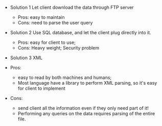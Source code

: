 

- Solution 1
Let client download the data through FTP server
  - Pros: easy to maintain
  - Cons: need to parse the user query
  
- Solution 2
Use SQL database, and let the client plug directly into it.
  - Pros: easy for client to use; 
  - Cons: Heavy weight; Security problem

- Solution 3
XML
- Pros: 
  - easy to read by both machines and humans; 
  - Most language have a library to perform XML parsing, so it's easy for client to implement
- Cons: 
  - send client all the information even if they only need part of it!
  - Performing any queries on the data requires parsing of the entire file.
